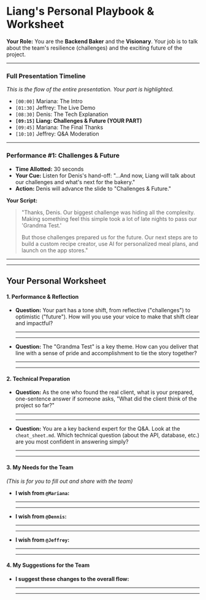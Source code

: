 
# **Liang's Personal Playbook & Worksheet**

**Your Role:** You are the **Backend Baker** and the **Visionary**. Your job is to talk about the team's resilience (challenges) and the exciting future of the project.

---

### **Full Presentation Timeline**

*This is the flow of the entire presentation. Your part is highlighted.*

*   `[00:00]` Mariana: The Intro
*   `[01:30]` Jeffrey: The Live Demo
*   `[08:30]` Denis: The Tech Explanation
*   **`[09:15]` Liang: Challenges & Future (YOUR PART)**
*   `[09:45]` Mariana: The Final Thanks
*   `[10:10]` Jeffrey: Q&A Moderation

---

### **Performance #1: Challenges & Future**

*   **Time Allotted:** 30 seconds
*   **Your Cue:** Listen for Denis's hand-off: "...And now, Liang will talk about our challenges and what's next for the bakery."
*   **Action:** Denis will advance the slide to "Challenges & Future."

**Your Script:**
> "Thanks, Denis. Our biggest challenge was hiding all the complexity. Making something feel this simple took a lot of late nights to pass our 'Grandma Test.'
>
> But those challenges prepared us for the future. Our next steps are to build a custom recipe creator, use AI for personalized meal plans, and launch on the app stores."

---
---

## **Your Personal Worksheet**

#### **1. Performance & Reflection**

*   **Question:** Your part has a tone shift, from reflective ("challenges") to optimistic ("future"). How will you use your voice to make that shift clear and impactful?

    ________________________________________________________________
    ________________________________________________________________

*   **Question:** The "Grandma Test" is a key theme. How can you deliver that line with a sense of pride and accomplishment to tie the story together?

    ________________________________________________________________
    ________________________________________________________________

#### **2. Technical Preparation**

*   **Question:** As the one who found the real client, what is your prepared, one-sentence answer if someone asks, "What did the client think of the project so far?"

    ________________________________________________________________
    ________________________________________________________________

*   **Question:** You are a key backend expert for the Q&A. Look at the `cheat_sheet.md`. Which technical question (about the API, database, etc.) are you most confident in answering simply?

    ________________________________________________________________
    ________________________________________________________________

#### **3. My Needs for the Team**

*(This is for you to fill out and share with the team)*

*   **I wish from `@Mariana`:**
    ________________________________________________________________
    ________________________________________________________________

*   **I wish from `@Dennis`:**
    ________________________________________________________________
    ________________________________________________________________

*   **I wish from `@Jeffrey`:**
    ________________________________________________________________
    ________________________________________________________________

#### **4. My Suggestions for the Team**

*   **I suggest these changes to the overall flow:**
    ________________________________________________________________
    ________________________________________________________________
